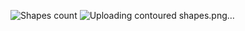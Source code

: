 ![Shapes count](https://github.com/user-attachments/assets/225b0dd3-7416-40d7-b019-d5b690155d9b)
![Uploading contoured shapes.png…]()
